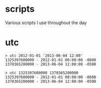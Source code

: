 scripts
=======

Various scripts I use throughout the day

utc
=======
```
> utc 2012-01-01 '2013-06-04 12:00'
1325397600000 - 2012-01-01 00:00:00 -0600
1370365200000 - 2013-06-04 12:00:00 -0500

> utc 1325397600000 1370365200000
1325397600000 - 2012-01-01 00:00:00 -0600
1370365200000 - 2013-06-04 12:00:00 -0500
```
